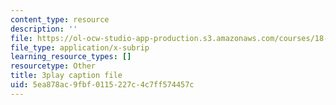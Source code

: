 ```yaml
---
content_type: resource
description: ''
file: https://ol-ocw-studio-app-production.s3.amazonaws.com/courses/18-01sc-single-variable-calculus-fall-2010/5ea878ac9fbf0115227c4c7ff574457c_ShGBRUx2ub8.srt
file_type: application/x-subrip
learning_resource_types: []
resourcetype: Other
title: 3play caption file
uid: 5ea878ac-9fbf-0115-227c-4c7ff574457c
---
```

